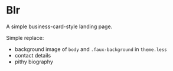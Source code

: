 Blr
===

A simple business-card-style landing page.

Simple replace:
- background image of `body` and `.faux-background` in `theme.less`
- contact details
- pithy biography